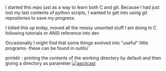I started this repo just as a way to learn both C and git. 
Because I had just lost my last contents of python scripts, I wanted to get into using git repositories to save my progress.

I tidied this up today, moved all the messy unsorted stuff I am doing in C following tutorials or ANSI reference into dev

Occasionally I might find that some things evolved into "useful" little programs-
these can be found in outils/

printdir : printing the contents of the working directory by default and then giving a directory as parameter
[![asciicast](https://asciinema.org/a/5mnt5ozxf8eajlogireil5e6v.png)](https://asciinema.org/a/5mnt5ozxf8eajlogireil5e6v)
